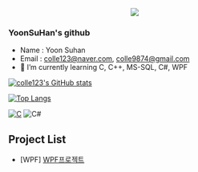 <p align='center'>
  <a href="https://github.com/colle123">
    <img src="https://capsule-render.vercel.app/api?type=waving&color=gradient&fontColor=FFFFFF&height=300&section=header&text=Study%20Repository&fontSize=50"/>
  </a>
</p>

### YoonSuHan's github
- Name : Yoon Suhan
- Email : colle123@naver.com, colle9874@gmail.com
- 🌱 I’m currently learning C, C++, MS-SQL, C#, WPF

[![colle123's GitHub stats](https://github-readme-stats.vercel.app/api?username=colle123)](https://github.com/colle123)

[![Top Langs](https://github-readme-stats.vercel.app/api/top-langs/?username=colle123&langs_count8)](https://github.com/colle123)
<!--
<img src="https://github-readme-stats.vercel.app/api?username=colle123&theme=synthwave&show_icons=true"/>
<img src="https://github-readme-stats.vercel.app/api/top-langs/?username=colle123&theme=synthwave&layout=compact"/> 
-->

<a href="https://github.com/hugoMGSung/StudyWPF.git" target="_blank">
<img alt="C" src="https://img.shields.io/badge/c%20-%23239120.svg?style=flat&logo=c&logoColor=white"/></a>
<img alt="C#" src="https://img.shields.io/badge/c%23-%23239120.svg?style=flat&logo=c-sharp&logoColor=white"/></a>


## Project List
- [WPF] [WPF프로젝트](https://github.com/colle123/StudyWPF/tree/main/PortFolio)

<!--
**colle123/colle123** is a ✨ _special_ ✨ repository because its `README.md` (this file) appears on your GitHub profile.

Here are some ideas to get you started:

- 🔭 I’m currently working on ...
- 🌱 I’m currently learning ...
- 👯 I’m looking to collaborate on ...
- 🤔 I’m looking for help with ...
- 💬 Ask me about ...
- 📫 How to reach me: ...
- 😄 Pronouns: ...
- ⚡ Fun fact: ...
-->
